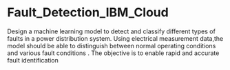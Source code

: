 # Fault_Detection_IBM_Cloud
Design a machine learning model to detect and classify different types of faults in a power distribution system. Using electrical measurement data,the model should be able to distinguish between normal operating conditions and various fault conditions . The objective is to enable rapid and accurate fault identification
